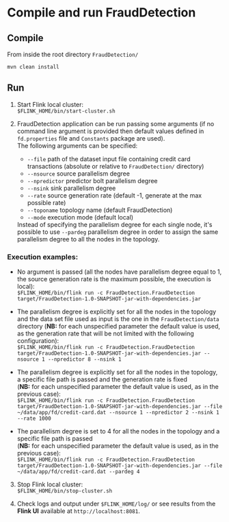 # Compile and run FraudDetection

## Compile
From inside the root directory `FraudDetection/`

`mvn clean install`

## Run
1. Start Flink local cluster: <br> `$FLINK_HOME/bin/start-cluster.sh`

2. FraudDetection application can be run passing some arguments (if no command line argument is provided then default values defined in `fd.properties` file and `Constants` package are used). <br> The following arguments can be specified:<ul><li>`--file` path of the dataset input file containing credit card transactions (absolute or relative to `FraudDetection/` directory)</li><li>`--nsource` source parallelism degree</li><li>`--npredictor` predictor bolt parallelism degree</li><li>`--nsink` sink parallelism degree</li><li>`--rate` source generation rate (default -1, generate at the max possible rate)</li><li>`--toponame` topology name (default FraudDetection)</li><li>`--mode` execution mode (default local)</li></ul> Instead of specifying the parallelism degree for each single node, it's possible to use `--pardeg` parallelism degree in order to assign the same parallelism degree to all the nodes in the topology.

### Execution examples:
* No argument is passed (all the nodes have parallelism degree equal to 1, the source generation rate is the maximum possible, the execution is local): <br> `$FLINK_HOME/bin/flink run -c FraudDetection.FraudDetection target/FraudDetection-1.0-SNAPSHOT-jar-with-dependencies.jar`

* The parallelism degree is explicitly set for all the nodes in the topology and the data set file used as input is the one in the `FraudDetection/data` directory (<b>NB:</b> for each unspecified parameter the default value is used, as the generation rate that will be not limited with the following configuration): <br> `$FLINK_HOME/bin/flink run -c FraudDetection.FraudDetection target/FraudDetection-1.0-SNAPSHOT-jar-with-dependencies.jar --nsource 1 --npredictor 8 --nsink 1`

* The parallelism degree is explicitly set for all the nodes in the topology, a specific file path is passed and the generation rate is fixed <br> (<b>NB:</b> for each unspecified parameter the default value is used, as in the previous case): <br> `$FLINK_HOME/bin/flink run -c FraudDetection.FraudDetection target/FraudDetection-1.0-SNAPSHOT-jar-with-dependencies.jar --file ~/data/app/fd/credit-card.dat --nsource 1 --npredictor 2 --nsink 1 --rate 1000`

* The parallelism degree is set to 4 for all the nodes in the topology and a specific file path is passed <br> (<b>NB:</b> for each unspecified parameter the default value is used, as in the previous case): <br> `$FLINK_HOME/bin/flink run -c FraudDetection.FraudDetection target/FraudDetection-1.0-SNAPSHOT-jar-with-dependencies.jar --file ~/data/app/fd/credit-card.dat --pardeg 4`

3. Stop Flink local cluster: <br> `$FLINK_HOME/bin/stop-cluster.sh`

4. Check logs and output under `$FLINK_HOME/log/` or see results from the <b>Flink UI</b> available at `http://localhost:8081`.